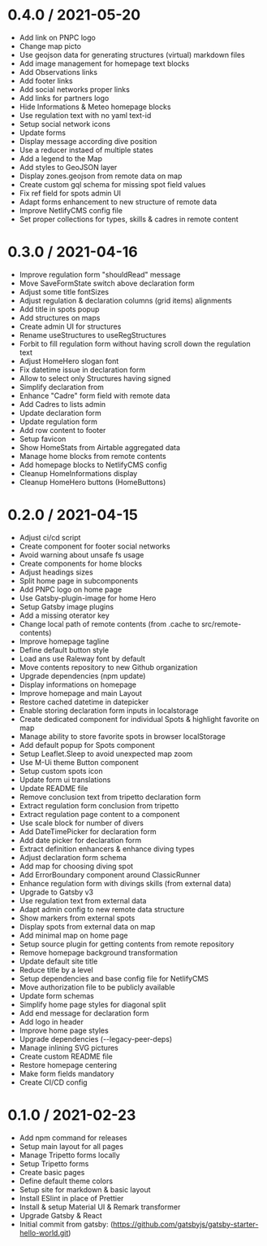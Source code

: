 
0.4.0 / 2021-05-20
==================

  * Add link on PNPC logo
  * Change map picto
  * Use geojson data for generating structures (virtual) markdown files
  * Add image management for homepage text blocks
  * Add Observations links
  * Add footer links
  * Add social networks proper links
  * Add links for partners logo
  * Hide Informations & Meteo homepage blocks
  * Use regulation text with no yaml text-id
  * Setup social network icons
  * Update forms
  * Display message according dive position
  * Use a reducer instaed of multiple states
  * Add a legend to the Map
  * Add styles to GeoJSON layer
  * Display zones.geojson from remote data on map
  * Create custom gql schema for missing spot field values
  * Fix ref field for spots admin UI
  * Adapt forms enhancement to new structure of remote data
  * Improve NetlifyCMS config file
  * Set proper collections for types, skills & cadres in remote content

0.3.0 / 2021-04-16
==================

  * Improve regulation form "shouldRead" message
  * Move SaveFormState switch above declaration form
  * Adjust some title fontSizes
  * Adjust regulation & declaration columns (grid items) alignments
  * Add title in spots popup
  * Add structures on maps
  * Create admin UI for structures
  * Rename useStructures to useRegStructures
  * Forbit to fill regulation form without having scroll down the regulation text
  * Adjust HomeHero slogan font
  * Fix datetime issue in declaration form
  * Allow to select only Structures having signed
  * Simplify declaration from
  * Enhance "Cadre" form field with remote data
  * Add Cadres to lists admin
  * Update declaration form
  * Update regulation form
  * Add row content to footer
  * Setup favicon
  * Show HomeStats from Airtable aggregated data
  * Manage home blocks from remote contents
  * Add homepage blocks to NetlifyCMS config
  * Cleanup HomeInformations display
  * Cleanup HomeHero buttons (HomeButtons)

0.2.0 / 2021-04-15
==================

  * Adjust ci/cd script
  * Create component for footer social networks
  * Avoid warning about unsafe fs usage
  * Create components for home blocks
  * Adjust headings sizes
  * Split home page in subcomponents
  * Add PNPC logo on home page
  * Use Gatsby-plugin-image for home Hero
  * Setup Gatsby image plugins
  * Add a missing oterator key
  * Change local path of remote contents (from .cache to src/remote-contents)
  * Improve homepage tagline
  * Define default button style
  * Load ans use Raleway font by default
  * Move contents repository to new Github organization
  * Upgrade dependencies (npm update)
  * Display informations on homepage
  * Improve homepage and main Layout
  * Restore cached datetime in datepicker
  * Enable storing declaration form inputs in localstorage
  * Create dedicated component for individual Spots & highlight favorite on map
  * Manage ability to store favorite spots in browser localStorage
  * Add default popup for Spots component
  * Setup Leaflet.Sleep to avoid unexpected map zoom
  * Use M-Ui theme Button component
  * Setup custom spots icon
  * Update form ui translations
  * Update README file
  * Remove conclusion text from tripetto declaration form
  * Extract regulation form conclusion from tripetto
  * Extract regulation page content to a component
  * Use scale block for number of divers
  * Add DateTimePicker for declaration form
  * Add date picker for declaration form
  * Extract definition enhancers & enhance diving types
  * Adjust declaration form schema
  * Add map for choosing diving spot
  * Add ErrorBoundary component around ClassicRunner
  * Enhance regulation form with divings skills (from external data)
  * Upgrade to Gatsby v3
  * Use regulation text from external data
  * Adapt admin config to new remote data structure
  * Show markers from external spots
  * Display spots from external data on map
  * Add minimal map on home page
  * Setup source plugin for getting contents from remote repository
  * Remove homepage background transformation
  * Update default site title
  * Reduce title by a level
  * Setup dependencies and base config file for NetlifyCMS
  * Move authorization file to be publicly available
  * Update form schemas
  * Simplify home page styles for diagonal split
  * Add end message for declaration form
  * Add logo in header
  * Improve home page styles
  * Upgrade dependencies (--legacy-peer-deps)
  * Manage inlining SVG pictures
  * Create custom README file
  * Restore homepage centering
  * Make form fields mandatory
  * Create CI/CD config

0.1.0 / 2021-02-23
==================

  * Add npm command for releases
  * Setup main layout for all pages
  * Manage Tripetto forms locally
  * Setup Tripetto forms
  * Create basic pages
  * Define default theme colors
  * Setup site for markdown & basic layout
  * Install ESlint in place of Prettier
  * Install & setup Material UI & Remark transformer
  * Upgrade Gatsby & React
  * Initial commit from gatsby: (https://github.com/gatsbyjs/gatsby-starter-hello-world.git)
